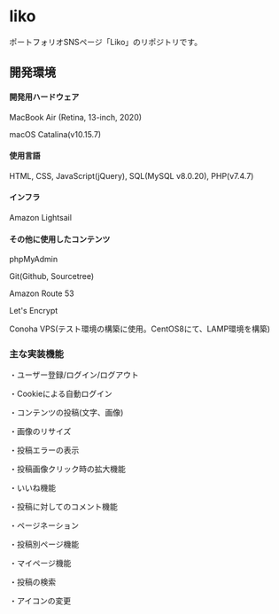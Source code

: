 # liko
ポートフォリオSNSページ「Liko」のリポジトリです。

## 開発環境
#### 開発用ハードウェア
MacBook Air (Retina, 13-inch, 2020)

macOS Catalina(v10.15.7)


#### 使用言語
HTML, CSS, JavaScript(jQuery), SQL(MySQL v8.0.20), PHP(v7.4.7)


#### インフラ
Amazon Lightsail


#### その他に使用したコンテンツ
phpMyAdmin

Git(Github, Sourcetree)

Amazon Route 53

Let's Encrypt

Conoha VPS(テスト環境の構築に使用。CentOS8にて、LAMP環境を構築)


### 主な実装機能
・ユーザー登録/ログイン/ログアウト

・Cookieによる自動ログイン

・コンテンツの投稿(文字、画像)

・画像のリサイズ

・投稿エラーの表示

・投稿画像クリック時の拡大機能

・いいね機能

・投稿に対してのコメント機能

・ページネーション

・投稿別ページ機能

・マイページ機能

・投稿の検索

・アイコンの変更

